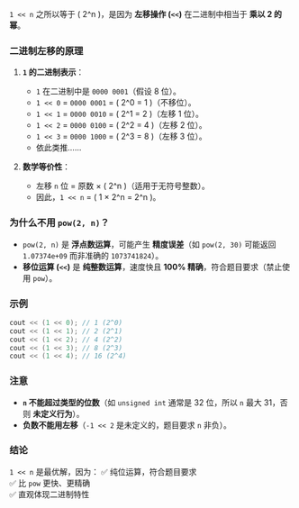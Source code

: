 `1 << n` 之所以等于 \( 2^n \)，是因为 **左移操作 (`<<`)** 在二进制中相当于 **乘以 2 的幂**。  

### **二进制左移的原理**
1. **`1` 的二进制表示**：
   - `1` 在二进制中是 `0000 0001`（假设 8 位）。
   - `1 << 0` = `0000 0001` = \( 2^0 = 1 \)（不移位）。
   - `1 << 1` = `0000 0010` = \( 2^1 = 2 \)（左移 1 位）。
   - `1 << 2` = `0000 0100` = \( 2^2 = 4 \)（左移 2 位）。
   - `1 << 3` = `0000 1000` = \( 2^3 = 8 \)（左移 3 位）。
   - 依此类推……

2. **数学等价性**：
   - 左移 `n` 位 = 原数 × \( 2^n \)（适用于无符号整数）。
   - 因此，`1 << n` = \( 1 × 2^n = 2^n \)。

### **为什么不用 `pow(2, n)`？**
- `pow(2, n)` 是 **浮点数运算**，可能产生 **精度误差**（如 `pow(2, 30)` 可能返回 `1.07374e+09` 而非准确的 `1073741824`）。
- **移位运算 (`<<`)** 是 **纯整数运算**，速度快且 **100% 精确**，符合题目要求（禁止使用 `pow`）。

### **示例**
```cpp
cout << (1 << 0); // 1 (2^0)
cout << (1 << 1); // 2 (2^1)
cout << (1 << 2); // 4 (2^2)
cout << (1 << 3); // 8 (2^3)
cout << (1 << 4); // 16 (2^4)
```

### **注意**
- **`n` 不能超过类型的位数**（如 `unsigned int` 通常是 32 位，所以 `n` 最大 31，否则 **未定义行为**）。
- **负数不能用左移**（`-1 << 2` 是未定义的，题目要求 `n` 非负）。

### **结论**
`1 << n` 是最优解，因为：
✅ 纯位运算，符合题目要求  
✅ 比 `pow` 更快、更精确  
✅ 直观体现二进制特性
